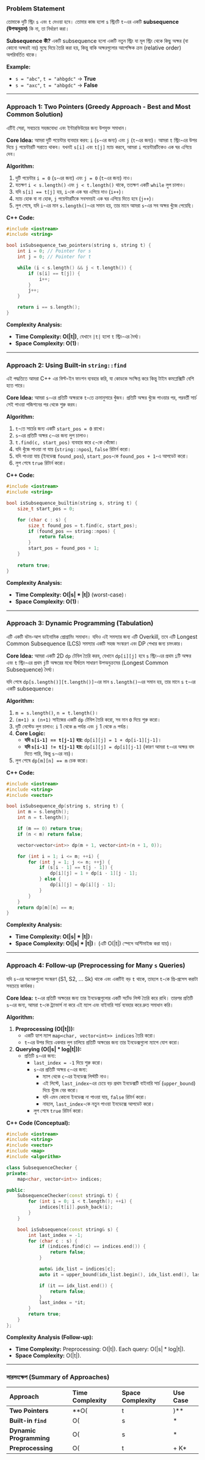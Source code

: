 ### **Problem Statement**

তোমাকে দুটি স্ট্রিং `s` এবং `t` দেওয়া হবে। তোমার কাজ হলো `s` স্ট্রিংটি `t`-এর একটি **subsequence (উপঅনুক্রম)** কি না, তা নির্ধারণ করা।

**Subsequence কী?** একটি subsequence হলো একটি নতুন স্ট্রিং যা মূল স্ট্রিং থেকে কিছু অক্ষর (বা কোনো অক্ষরই নয়) মুছে দিয়ে তৈরি করা হয়, কিন্তু বাকি অক্ষরগুলোর আপেক্ষিক ক্রম (relative order) অপরিবর্তিত থাকে।

**Example:**
*   `s = "abc"`, `t = "ahbgdc"` -> **True**
*   `s = "axc"`, `t = "ahbgdc"` -> **False**

---

### **Approach 1: Two Pointers (Greedy Approach - Best and Most Common Solution)**

এটিই সেরা, সবচেয়ে সহজবোধ্য এবং ইন্টারভিউয়ের জন্য উপযুক্ত সমাধান।

**Core Idea:**
আমরা দুটি পয়েন্টার ব্যবহার করব: `i` (`s`-এর জন্য) এবং `j` (`t`-এর জন্য)। আমরা `t` স্ট্রিং-এর উপর দিয়ে `j` পয়েন্টারটি সরাতে থাকব। যখনই `s[i]` এবং `t[j]` ম্যাচ করবে, আমরা `i` পয়েন্টারটিকেও এক ঘর এগিয়ে দেব।

**Algorithm:**
1.  দুটি পয়েন্টার `i = 0` (`s`-এর জন্য) এবং `j = 0` (`t`-এর জন্য) নাও।
2.  যতক্ষণ `i < s.length()` এবং `j < t.length()` থাকে, ততক্ষণ একটি `while` লুপ চালাও।
3.  যদি `s[i] == t[j]` হয়, `i`-কে এক ঘর এগিয়ে দাও (`i++`)।
4.  ম্যাচ হোক বা না হোক, `j` পয়েন্টারটিকে সবসময়ই এক ঘর এগিয়ে দিতে হবে (`j++`)।
5.  লুপ শেষে, যদি `i`-এর মান `s.length()`-এর সমান হয়, তার মানে আমরা `s`-এর সব অক্ষর খুঁজে পেয়েছি।

**C++ Code:**
```cpp
#include <iostream>
#include <string>

bool isSubsequence_two_pointers(string s, string t) {
    int i = 0; // Pointer for s
    int j = 0; // Pointer for t

    while (i < s.length() && j < t.length()) {
        if (s[i] == t[j]) {
            i++;
        }
        j++;
    }

    return i == s.length();
}
```
**Complexity Analysis:**
*   **Time Complexity: O(|t|)**, যেখানে `|t|` হলো `t` স্ট্রিং-এর দৈর্ঘ্য।
*   **Space Complexity: O(1)**।

---

### **Approach 2: Using Built-in `string::find`**

এই পদ্ধতিতে আমরা C++ এর বিল্ট-ইন ফাংশন ব্যবহার করি, যা কোডকে সংক্ষিপ্ত করে কিন্তু টাইম কমপ্লেক্সিটি বেশি হতে পারে।

**Core Idea:**
আমরা `s`-এর প্রতিটি অক্ষরকে `t`-তে ক্রমানুসারে খুঁজব। প্রতিটি অক্ষর খুঁজে পাওয়ার পর, পরবর্তী সার্চ সেই পাওয়া পজিশনের পর থেকে শুরু করব।

**Algorithm:**
1.  `t`-তে সার্চের জন্য একটি `start_pos = 0` রাখো।
2.  `s`-এর প্রতিটি অক্ষর `c`-এর জন্য লুপ চালাও।
3.  `t.find(c, start_pos)` ব্যবহার করে `c`-কে খোঁজো।
4.  যদি খুঁজে পাওয়া না যায় (`string::npos`), `false` রিটার্ন করো।
5.  যদি পাওয়া যায় (ইনডেক্স `found_pos`), `start_pos`-কে `found_pos + 1`-এ আপডেট করো।
6.  লুপ শেষে `true` রিটার্ন করো।

**C++ Code:**
```cpp
#include <iostream>
#include <string>

bool isSubsequence_builtin(string s, string t) {
    size_t start_pos = 0;

    for (char c : s) {
        size_t found_pos = t.find(c, start_pos);
        if (found_pos == string::npos) {
            return false;
        }
        start_pos = found_pos + 1;
    }
    
    return true;
}
```
**Complexity Analysis:**
*   **Time Complexity: O(|s| * |t|)** (worst-case)।
*   **Space Complexity: O(1)**।

---

### **Approach 3: Dynamic Programming (Tabulation)**

এটি একটি বটম-আপ ডাইনামিক প্রোগ্রামিং সমাধান। যদিও এই সমস্যার জন্য এটি Overkill, তবে এটি Longest Common Subsequence (LCS) সমস্যার একটি সহজ সংস্করণ এবং DP শেখার জন্য চমৎকার।

**Core Idea:**
আমরা একটি 2D `dp` টেবিল তৈরি করব, যেখানে `dp[i][j]` হবে `s` স্ট্রিং-এর প্রথম `i`টি অক্ষর এবং `t` স্ট্রিং-এর প্রথম `j`টি অক্ষরের মধ্যে দীর্ঘতম সাধারণ উপঅনুক্রমের (Longest Common Subsequence) দৈর্ঘ্য।

যদি শেষে `dp[s.length()][t.length()]`-এর মান `s.length()`-এর সমান হয়, তার মানে `s` `t`-এর একটি subsequence।

**Algorithm:**
1.  `m = s.length()`, `n = t.length()`।
2.  `(m+1) x (n+1)` সাইজের একটি `dp` টেবিল তৈরি করো, সব মান `0` দিয়ে শুরু করো।
3.  দুটি নেস্টেড লুপ চালাও: `i` 1 থেকে `m` পর্যন্ত এবং `j` 1 থেকে `n` পর্যন্ত।
4.  **Core Logic:**
    *   **যদি `s[i-1] == t[j-1]` হয়:** `dp[i][j] = 1 + dp[i-1][j-1]`।
    *   **যদি `s[i-1] != t[j-1]` হয়:** `dp[i][j] = dp[i][j-1]` (কারণ আমরা `t`-এর অক্ষর বাদ দিতে পারি, কিন্তু `s`-এর নয়)।
5.  লুপ শেষে `dp[m][n] == m` চেক করো।

**C++ Code:**
```cpp
#include <iostream>
#include <string>
#include <vector>

bool isSubsequence_dp(string s, string t) {
    int m = s.length();
    int n = t.length();

    if (m == 0) return true;
    if (n < m) return false;

    vector<vector<int>> dp(m + 1, vector<int>(n + 1, 0));

    for (int i = 1; i <= m; ++i) {
        for (int j = 1; j <= n; ++j) {
            if (s[i - 1] == t[j - 1]) {
                dp[i][j] = 1 + dp[i - 1][j - 1];
            } else {
                dp[i][j] = dp[i][j - 1];
            }
        }
    }
    return dp[m][n] == m;
}
```
**Complexity Analysis:**
*   **Time Complexity: O(|s| * |t|)**।
*   **Space Complexity: O(|s| * |t|)**। (এটি O(|t|) স্পেসে অপ্টিমাইজ করা যায়)।

---

### **Approach 4: Follow-up (Preprocessing for Many `s` Queries)**

যদি `s`-এর অনেকগুলো সংস্করণ (S1, S2, ... Sk) থাকে এবং একটিই বড় `t` থাকে, তাহলে `t`-কে প্রি-প্রসেস করাটা সবচেয়ে কার্যকর।

**Core Idea:**
`t`-এর প্রতিটি অক্ষরের জন্য তার ইনডেক্সগুলোর একটি সর্টেড লিস্ট তৈরি করে রাখি। তারপর প্রতিটি `s`-এর জন্য, আমরা `t`-কে ট্র্যাভার্স না করে এই ম্যাপ এবং বাইনারি সার্চ ব্যবহার করে দ্রুত সমাধান করি।

**Algorithm:**
1.  **Preprocessing (O(|t|)):**
    *   একটি হ্যাশ ম্যাপ `map<char, vector<int>> indices` তৈরি করো।
    *   `t`-এর উপর দিয়ে একবার লুপ চালিয়ে প্রতিটি অক্ষরের জন্য তার ইনডেক্সগুলো ম্যাপে যোগ করো।
2.  **Querying (O(|s| * log|t|)):**
    *   প্রতিটি `s`-এর জন্য:
        *   `last_index = -1` দিয়ে শুরু করো।
        *   `s`-এর প্রতিটি অক্ষর `c`-এর জন্য:
            *   ম্যাপ থেকে `c`-এর ইনডেক্স লিস্টটি নাও।
            *   এই লিস্টে, `last_index`-এর চেয়ে বড় প্রথম ইনডেক্সটি বাইনারি সার্চ (`upper_bound`) দিয়ে খুঁজে বের করো।
            *   যদি এমন কোনো ইনডেক্স না পাওয়া যায়, `false` রিটার্ন করো।
            *   নাহলে, `last_index`-কে নতুন পাওয়া ইনডেক্সে আপডেট করো।
        *   লুপ শেষে `true` রিটার্ন করো।

**C++ Code (Conceptual):**
```cpp
#include <iostream>
#include <string>
#include <vector>
#include <map>
#include <algorithm> 

class SubsequenceChecker {
private:
    map<char, vector<int>> indices;

public:
    SubsequenceChecker(const string& t) {
        for (int i = 0; i < t.length(); ++i) {
            indices[t[i]].push_back(i);
        }
    }

    bool isSubsequence(const string& s) {
        int last_index = -1;
        for (char c : s) {
            if (indices.find(c) == indices.end()) {
                return false;
            }

            auto& idx_list = indices[c];
            auto it = upper_bound(idx_list.begin(), idx_list.end(), last_index);

            if (it == idx_list.end()) {
                return false;
            }
            last_index = *it;
        }
        return true;
    }
};
```
**Complexity Analysis (Follow-up):**
*   **Time Complexity:** Preprocessing: O(|t|). Each query: O(|s| * log|t|).
*   **Space Complexity:** O(|t|).

---

### **সারসংক্ষেপ (Summary of Approaches)**

| Approach  | Time Complexity | Space Complexity | Use Case  |
| :--- | :--- | :--- | :--- |
| **Two Pointers** | **O(|t|)** | **O(1)** | **সাধারণ এবং একক ক্যোয়ারির জন্য সর্বোত্তম।** |
| **Built-in `find`** | O(|s| * |t|) | O(1) | দ্রুত কোডিং করার জন্য, কিন্তু অদক্ষ। |
| **Dynamic Programming**| O(|s|*|t|) | O(|s|*|t|) | DP অনুশীলনের জন্য, অথবা LCS-এর মতো সম্পর্কিত সমস্যার জন্য। |
| **Preprocessing** | O(|t| + K*|s|*log|t|) | O(|t|) | **যখন একটি `t`-এর বিপরীতে অনেকগুলো `s` চেক করতে হয়।** |